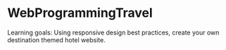 # WebProgrammingTravel
Learning goals: Using responsive design best practices, create your own destination themed hotel website. 
